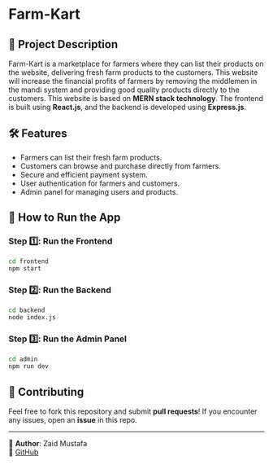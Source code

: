 # Farm-Kart
## 📌 Project Description
Farm-Kart is a marketplace for farmers where they can list their products on the website, delivering fresh farm products to the customers. This website will increase the financial profits of farmers by removing the middlemen in the mandi system and providing good quality products directly to the customers. This website is based on **MERN stack technology**. The frontend is built using **React.js**, and the backend is developed using **Express.js**.

## 🛠️ Features
- Farmers can list their fresh farm products.
- Customers can browse and purchase directly from farmers.
- Secure and efficient payment system.
- User authentication for farmers and customers.
- Admin panel for managing users and products.

## 🚀 How to Run the App

### Step 1️⃣: Run the Frontend
```sh
cd frontend
npm start
```

### Step 2️⃣: Run the Backend
```sh
cd backend
node index.js
```

### Step 3️⃣: Run the Admin Panel
```sh
cd admin
npm run dev
```

## 🤝 Contributing
Feel free to fork this repository and submit **pull requests**! If you encounter any issues, open an **issue** in this repo.

---
📧 **Author**: Zaid Mustafa  
🔗 [GitHub](https://github.com/zaid0602)


